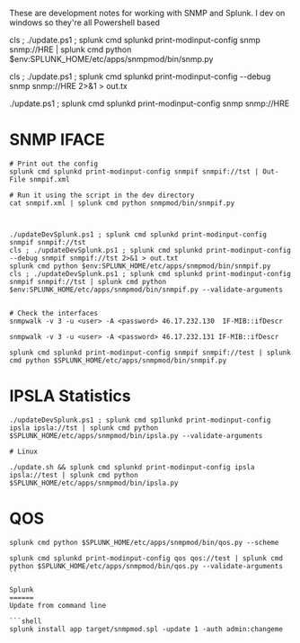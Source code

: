 These are development notes for working with SNMP and Splunk.  I dev on windows so they're all Powershell based

cls ; ./update.ps1 ; splunk cmd splunkd print-modinput-config snmp snmp://HRE | splunk cmd python $env:SPLUNK_HOME/etc/apps/snmpmod/bin/snmp.py

cls ; ./update.ps1 ; splunk cmd splunkd print-modinput-config --debug snmp snmp://HRE 2>&1 > out.tx

./update.ps1 ; splunk cmd splunkd print-modinput-config snmp snmp://HRE



SNMP IFACE
==========

```shell
# Print out the config
splunk cmd splunkd print-modinput-config snmpif snmpif://tst | Out-File snmpif.xml

# Run it using the script in the dev directory
cat snmpif.xml | splunk cmd python snmpmod/bin/snmpif.py



./updateDevSplunk.ps1 ; splunk cmd splunkd print-modinput-config snmpif snmpif://tst
cls ; ./updateDevSplunk.ps1 ; splunk cmd splunkd print-modinput-config --debug snmpif snmpif://tst 2>&1 > out.txt
splunk cmd python $env:SPLUNK_HOME/etc/apps/snmpmod/bin/snmpif.py
cls ; ./updateDevSplunk.ps1 ; splunk cmd splunkd print-modinput-config snmpif snmpif://tst | splunk cmd python $env:SPLUNK_HOME/etc/apps/snmpmod/bin/snmpif.py --validate-arguments


# Check the interfaces
snmpwalk -v 3 -u <user> -A <password> 46.17.232.130  IF-MIB::ifDescr

snmpwalk -v 3 -u <user> -A <password> 46.17.232.131 IF-MIB::ifDescr

splunk cmd splunkd print-modinput-config snmpif snmpif://test | splunk cmd python $SPLUNK_HOME/etc/apps/snmpmod/bin/snmpif.py
```


IPSLA Statistics
================

```shell
./updateDevSplunk.ps1 ; splunk cmd sp1lunkd print-modinput-config ipsla ipsla://tst | splunk cmd python $SPLUNK_HOME/etc/apps/snmpmod/bin/ipsla.py --validate-arguments

# Linux

./update.sh && splunk cmd splunkd print-modinput-config ipsla ipsla://test | splunk cmd python $SPLUNK_HOME/etc/apps/snmpmod/bin/ipsla.py
```


QOS
===
```shell
splunk cmd python $SPLUNK_HOME/etc/apps/snmpmod/bin/qos.py --scheme

splunk cmd splunkd print-modinput-config qos qos://test | splunk cmd python $SPLUNK_HOME/etc/apps/snmpmod/bin/qos.py --validate-arguments
``

Splunk
======
Update from command line

```shell
splunk install app target/snmpmod.spl -update 1 -auth admin:changeme
```

